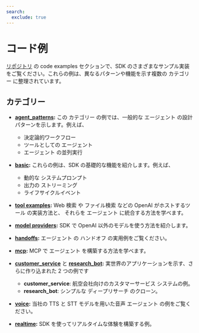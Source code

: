 ```yaml
---
search:
  exclude: true
---
```

# コード例

[リポジトリ](https://github.com/openai/openai-agents-python/tree/main/examples) の code examples セクションで、SDK のさまざまなサンプル実装をご覧ください。これらの例は、異なるパターンや機能を示す複数の カテゴリー に整理されています。

## カテゴリー

- **[agent_patterns](https://github.com/openai/openai-agents-python/tree/main/examples/agent_patterns):**
  この カテゴリー の例では、一般的な エージェント の設計パターンを示します。例えば、

    - 決定論的ワークフロー
    - ツールとしての エージェント
    - エージェント の並列実行

- **[basic](https://github.com/openai/openai-agents-python/tree/main/examples/basic):**
  これらの例は、SDK の基礎的な機能を紹介します。例えば、

    - 動的な システムプロンプト
    - 出力の ストリーミング
    - ライフサイクルイベント

- **[tool examples](https://github.com/openai/openai-agents-python/tree/main/examples/tools):**
  Web 検索 や ファイル検索 などの OpenAI がホストするツール の実装方法と、
   それらを エージェント に統合する方法を学べます。

- **[model providers](https://github.com/openai/openai-agents-python/tree/main/examples/model_providers):**
  SDK で OpenAI 以外のモデルを使う方法を紹介します。

- **[handoffs](https://github.com/openai/openai-agents-python/tree/main/examples/handoffs):**
  エージェント の ハンドオフ の実用例をご覧ください。

- **[mcp](https://github.com/openai/openai-agents-python/tree/main/examples/mcp):**
  MCP で エージェント を構築する方法を学べます。

- **[customer_service](https://github.com/openai/openai-agents-python/tree/main/examples/customer_service)** と **[research_bot](https://github.com/openai/openai-agents-python/tree/main/examples/research_bot):**
  実世界のアプリケーションを示す、さらに作り込まれた 2 つの例です

    - **customer_service**: 航空会社向けのカスタマーサービス システムの例。
    - **research_bot**: シンプルな ディープリサーチ のクローン。

- **[voice](https://github.com/openai/openai-agents-python/tree/main/examples/voice):**
  当社の TTS と STT モデルを用いた音声 エージェント の例をご覧ください。

- **[realtime](https://github.com/openai/openai-agents-python/tree/main/examples/realtime):**
  SDK を使ってリアルタイムな体験を構築する例。
